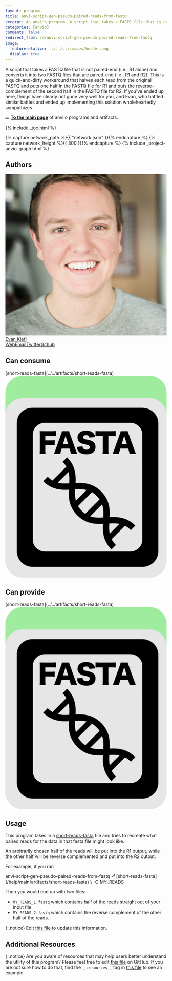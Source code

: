 ```yaml
---
layout: program
title: anvi-script-gen-pseudo-paired-reads-from-fastq
excerpt: An anvi'o program. A script that takes a FASTQ file that is not paired-end (i.
categories: [anvio]
comments: false
redirect_from: /m/anvi-script-gen-pseudo-paired-reads-from-fastq
image:
  featurerelative: ../../../images/header.png
  display: true
---
```


A script that takes a FASTQ file that is not paired-end (i.e., R1 alone) and converts it into two FASTQ files that are paired-end (i.e., R1 and R2). This is a quick-and-dirty workaround that halves each read from the original FASTQ and puts one half in the FASTQ file for R1 and puts the reverse-complement of the second half in the FASTQ file for R2. If you&#x27;ve ended up here, things have clearly not gone very well for you, and Evan, who battled similar battles and ended up implementing this solution wholeheartedly sympathizes.

🔙 **[To the main page](../../)** of anvi'o programs and artifacts.


{% include _toc.html %}
<div id="svg" class="subnetwork"></div>
{% capture network_path %}{{ "network.json" }}{% endcapture %}
{% capture network_height %}{{ 300 }}{% endcapture %}
{% include _project-anvio-graph.html %}


## Authors

<div class="anvio-person"><div class="anvio-person-info"><div class="anvio-person-photo"><img class="anvio-person-photo-img" src="../../images/authors/ekiefl.jpg" /></div><div class="anvio-person-info-box"><a href="/people/ekiefl" target="_blank"><span class="anvio-person-name">Evan Kiefl</span></a><div class="anvio-person-social-box"><a href="http://ekiefl.github.io" class="person-social" target="_blank"><i class="fa fa-fw fa-home"></i>Web</a><a href="mailto:kiefl.evan@gmail.com" class="person-social" target="_blank"><i class="fa fa-fw fa-envelope-square"></i>Email</a><a href="http://twitter.com/evankiefl" class="person-social" target="_blank"><i class="fa fa-fw fa-twitter-square"></i>Twitter</a><a href="http://github.com/ekiefl" class="person-social" target="_blank"><i class="fa fa-fw fa-github"></i>Github</a></div></div></div></div>



## Can consume


<p style="text-align: left" markdown="1"><span class="artifact-r">[short-reads-fasta](../../artifacts/short-reads-fasta) <img src="../../images/icons/FASTA.png" class="artifact-icon-mini" /></span></p>


## Can provide


<p style="text-align: left" markdown="1"><span class="artifact-p">[short-reads-fasta](../../artifacts/short-reads-fasta) <img src="../../images/icons/FASTA.png" class="artifact-icon-mini" /></span></p>


## Usage


This program takes in a <span class="artifact-n">[short-reads-fasta](/help/main/artifacts/short-reads-fasta)</span> file and tries to recreate what paired reads for the data in that fasta file might look like. 

An arbitrarily chosen half of the reads will be put into the R1 output, while the other half will be reverse complemented and put into the R2 output. 

For example, if you ran 

<div class="codeblock" markdown="1">
anvi&#45;script&#45;gen&#45;pseudo&#45;paired&#45;reads&#45;from&#45;fastq &#45;f <span class="artifact&#45;n">[short&#45;reads&#45;fasta](/help/main/artifacts/short&#45;reads&#45;fasta)</span> \
                                               &#45;O MY_READS 
</div>

Then you would end up with two files: 

- `MY_READS_1.fastq` which contains half of the reads straight out of your input file
- `MY_READS_2.fastq` which contains the reverse complement of the other half of the reads. 


{:.notice}
Edit [this file](https://github.com/merenlab/anvio/tree/master/anvio/docs/programs/anvi-script-gen-pseudo-paired-reads-from-fastq.md) to update this information.


## Additional Resources



{:.notice}
Are you aware of resources that may help users better understand the utility of this program? Please feel free to edit [this file](https://github.com/merenlab/anvio/tree/master/bin/anvi-script-gen-pseudo-paired-reads-from-fastq) on GitHub. If you are not sure how to do that, find the `__resources__` tag in [this file](https://github.com/merenlab/anvio/blob/master/bin/anvi-interactive) to see an example.
